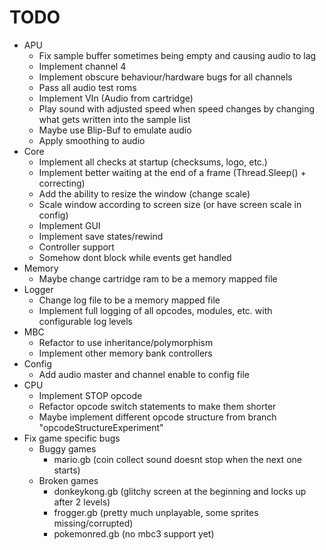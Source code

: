 # TODO

- APU
  - Fix sample buffer sometimes being empty and causing audio to lag
  - Implement channel 4
  - Implement obscure behaviour/hardware bugs for all channels
  - Pass all audio test roms
  - Implement VIn (Audio from cartridge)
  - Play sound with adjusted speed when speed changes by changing what gets written into the sample list
  - Maybe use Blip-Buf to emulate audio
  - Apply smoothing to audio
- Core
  - Implement all checks at startup (checksums, logo, etc.)
  - Implement better waiting at the end of a frame (Thread.Sleep() + correcting)
  - Add the ability to resize the window (change scale)
  - Scale window according to screen size (or have screen scale in config)
  - Implement GUI
  - Implement save states/rewind
  - Controller support
  - Somehow dont block while events get handled
- Memory
  - Maybe change cartridge ram to be a memory mapped file
- Logger
  - Change log file to be a memory mapped file
  - Implement full logging of all opcodes, modules, etc. with configurable log levels
- MBC
  - Refactor to use inheritance/polymorphism
  - Implement other memory bank controllers
- Config
  - Add audio master and channel enable to config file
- CPU
  - Implement STOP opcode
  - Refactor opcode switch statements to make them shorter
  - Maybe implement different opcode structure from branch "opcodeStructureExperiment"
- Fix game specific bugs
  - Buggy games
    - mario.gb (coin collect sound doesnt stop when the next one starts)
  - Broken games
    - donkeykong.gb (glitchy screen at the beginning and locks up after 2 levels)
    - frogger.gb (pretty much unplayable, some sprites missing/corrupted)
    - pokemonred.gb (no mbc3 support yet)